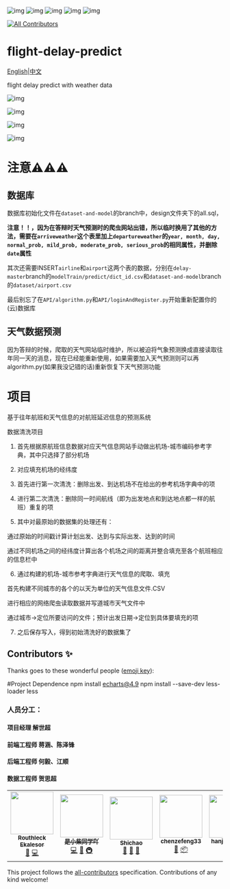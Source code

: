 ![img](https://img.shields.io/apm/l/vim-mode)       ![img](https://img.shields.io/github/contributors/Routhleck/flight-delay-predict)     ![img](https://img.shields.io/github/stars/Routhleck/flight-delay-predict?style=social)    ![img](https://img.shields.io/github/forks/Routhleck/flight-delay-predict?style=social)  ![img](https://img.shields.io/github/watchers/Routhleck/flight-delay-predict?style=social) 
<!-- ALL-CONTRIBUTORS-BADGE:START - Do not remove or modify this section -->
[![All Contributors](https://img.shields.io/badge/all_contributors-6-orange.svg?style=flat-square)](#contributors-)
<!-- ALL-CONTRIBUTORS-BADGE:END -->

# flight-delay-predict
[English](README.md)|[中文](README_CN.md)

flight delay predict with weather data

![img](https://raw.githubusercontent.com/Routhleck/flight-delay-predict/delay-master/img/图片1.png)

![img](https://raw.githubusercontent.com/Routhleck/flight-delay-predict/delay-master/img/图片2.png)

![img](https://raw.githubusercontent.com/Routhleck/flight-delay-predict/delay-master/img/图片3.png)

![img](https://raw.githubusercontent.com/Routhleck/flight-delay-predict/delay-master/img/图片4.png)

# 注意⚠⚠⚠

## 数据库

数据库初始化文件在`dataset-and-model`的branch中，design文件夹下的all.sql，

**注意！！，因为在答辩时天气预测时的爬虫网站出错，所以临时换用了其他的方法，需要在`arriveweather`这个表里加上`departureweather`的`year, month, day, normal_prob, mild_prob, moderate_prob, serious_prob`的相同属性，并删除`date`属性**

其次还需要INSERT`airline`和`airport`这两个表的数据，分别在`delay-master`branch的`modelTrain/predict/dict_id.csv`和`dataset-and-model`branch的`dataset/airport.csv`

最后别忘了在`API/algorithm.py`和`API/loginAndRegister.py`开始重新配置你的(云)数据库

## 天气数据预测

因为答辩的时候，爬取的天气网站临时维护，所以被迫将气象预测换成直接读取往年同一天的消息，现在已经能重新使用，如果需要加入天气预测则可以再algorithm.py(如果我没记错的话)重新恢复下天气预测功能

<!-- ALL-CONTRIBUTORS-LIST: START - Do not remove or modify this section -->
<!-- ALL-CONTRIBUTORS-LIST:END -->
# 项目
基于往年航班和天气信息的对航班延迟信息的预测系统

数据清洗项目

1. 首先根据原航班信息数据对应天气信息网站手动做出机场-城市编码参考字典，其中只选择了部分机场

2. 对应填充机场的经纬度

3. 首先进行第一次清洗：删除出发、到达机场不在给出的参考机场字典中的项

4. 进行第二次清洗：删除同一时间航线（即为出发地点和到达地点都一样的航班）重复的项

5. 其中对最原始的数据集的处理还有：

  通过原始的时间戳计算计划出发、达到与实际出发、达到的时间

  通过不同机场之间的经纬度计算出各个机场之间的距离并整合填充至各个航班相应的信息栏中

6. 通过构建的机场-城市参考字典进行天气信息的爬取、填充

  首先构建不同城市的各个的以天为单位的天气信息文件.CSV

  进行相应的网络爬虫读取数据并写道城市天气文件中

  通过城市->定位所要访问的文件；预计出发日期->定位到具体要填充的项

7. 之后保存写入，得到初始清洗好的数据集了


## Contributors ✨

Thanks goes to these wonderful people ([emoji key](https://allcontributors.org/docs/en/emoji-key)):

#Project Dependence
npm install echarts@4.9
npm install --save-dev less-loader less


### 人员分工：

  #### 项目经理 解世超

  #### 前端工程师 蒋涵、陈泽锋

  #### 后端工程师 何毅、江顺

  #### 数据工程师 贺思超

<!-- ALL-CONTRIBUTORS-LIST:START - Do not remove or modify this section -->
<!-- prettier-ignore-start -->
<!-- markdownlint-disable -->
<table>
  <tr>
    <td align="center"><a href="https://github.com/Routhleck"><img src="https://avatars.githubusercontent.com/u/88108241?v=4?s=100" width="100px;" alt=""/><br /><sub><b>Routhleck Ekalesor</b></sub></a><br /><a href="#data-Routhleck" title="Data">🔣</a> <a href="https://github.com/Routhleck/flight-delay-predict/commits?author=Routhleck" title="Code">💻</a></td>
    <td align="center"><a href="https://github.com/heyi755"><img src="https://avatars.githubusercontent.com/u/85550446?v=4?s=100" width="100px;" alt=""/><br /><sub><b>是小柴同学吖</b></sub></a><br /><a href="https://github.com/Routhleck/flight-delay-predict/commits?author=heyi755" title="Code">💻</a> <a href="https://github.com/Routhleck/flight-delay-predict/issues?q=author%3Aheyi755" title="Bug reports">🐛</a> <a href="#infra-heyi755" title="Infrastructure (Hosting, Build-Tools, etc)">🚇</a></td>
    <td align="center"><a href="https://github.com/Shigakki"><img src="https://avatars.githubusercontent.com/u/92007182?v=4?s=100" width="100px;" alt=""/><br /><sub><b>Shichao</b></sub></a><br /><a href="https://github.com/Routhleck/flight-delay-predict/commits?author=Shigakki" title="Documentation">📖</a> <a href="#ideas-Shigakki" title="Ideas, Planning, & Feedback">🤔</a> <a href="#projectManagement-Shigakki" title="Project Management">📆</a></td>
    <td align="center"><a href="https://github.com/chenzefeng33"><img src="https://avatars.githubusercontent.com/u/87693985?v=4?s=100" width="100px;" alt=""/><br /><sub><b>chenzefeng33</b></sub></a><br /><a href="#design-chenzefeng33" title="Design">🎨</a> <a href="#platform-chenzefeng33" title="Packaging/porting to new platform">📦</a></td>
    <td align="center"><a href="https://github.com/hanjiang1073"><img src="https://avatars.githubusercontent.com/u/95728193?v=4?s=100" width="100px;" alt=""/><br /><sub><b>hanjiang1073</b></sub></a><br /><a href="#design-hanjiang1073" title="Design">🎨</a> <a href="#platform-hanjiang1073" title="Packaging/porting to new platform">📦</a></td>
    <td align="center"><a href="https://github.com/1avish"><img src="https://avatars.githubusercontent.com/u/103949635?v=4?s=100" width="100px;" alt=""/><br /><sub><b>1avish</b></sub></a><br /><a href="https://github.com/Routhleck/flight-delay-predict/commits?author=1avish" title="Code">💻</a></td>
  </tr>
</table>

<!-- markdownlint-restore -->
<!-- prettier-ignore-end -->

<!-- ALL-CONTRIBUTORS-LIST:END -->

This project follows the [all-contributors](https://github.com/all-contributors/all-contributors) specification. Contributions of any kind welcome!
